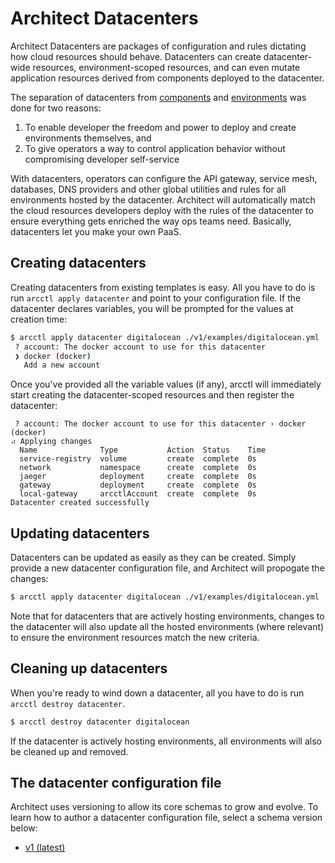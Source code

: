 # Architect Datacenters

Architect Datacenters are packages of configuration and rules dictating how cloud resources should behave. Datacenters can create datacenter-wide resources, environment-scoped resources, and can even mutate application resources derived from components deployed to the datacenter.

The separation of datacenters from [components](../components/) and [environments](../environments/)
was done for two reasons:

1. To enable developer the freedom and power to deploy and create environments themselves, and
2. To give operators a way to control application behavior without compromising developer self-service

With datacenters, operators can configure the API gateway, service mesh, databases, DNS providers and
other global utilities and rules for all environments hosted by the datacenter. Architect will automatically
match the cloud resources developers deploy with the rules of the datacenter to ensure everything gets
enriched the way ops teams need. Basically, datacenters let you make your own PaaS.

## Creating datacenters

Creating datacenters from existing templates is easy. All you have to do is run `arcctl apply datacenter`
and point to your configuration file. If the datacenter declares variables, you will be prompted for the
values at creation time:

```sh
$ arcctl apply datacenter digitalocean ./v1/examples/digitalocean.yml
 ? account: The docker account to use for this datacenter
 ❯ docker (docker)
   Add a new account
```

Once you've provided all the variable values (if any), arcctl will immediately start creating the
datacenter-scoped resources and then register the datacenter:

```
 ? account: The docker account to use for this datacenter › docker (docker)
⠴ Applying changes
  Name              Type           Action  Status    Time
  service-registry  volume         create  complete  0s
  network           namespace      create  complete  0s
  jaeger            deployment     create  complete  0s
  gateway           deployment     create  complete  0s
  local-gateway     arcctlAccount  create  complete  0s
Datacenter created successfully
```

## Updating datacenters

Datacenters can be updated as easily as they can be created. Simply provide a new
datacenter configuration file, and Architect will propogate the changes:

```sh
$ arcctl apply datacenter digitalocean ./v1/examples/digitalocean.yml
```

Note that for datacenters that are actively hosting environments, changes to the datacenter
will also update all the hosted environments (where relevant) to ensure the environment
resources match the new criteria.

## Cleaning up datacenters

When you're ready to wind down a datacenter, all you have to do is run `arcctl destroy datacenter`.

```sh
$ arcctl destroy datacenter digitalocean
```

If the datacenter is actively hosting environments, all environments will also be cleaned up and removed.

## The datacenter configuration file

Architect uses versioning to allow its core schemas to grow and evolve. To learn how to author a datacenter
configuration file, select a schema version below:

- [v1 (latest)](./v1/)
